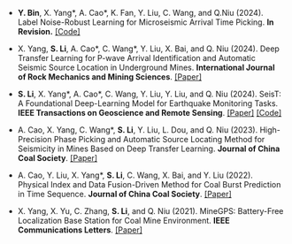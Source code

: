 - <strong>Y. Bin</strong>, X. Yang*, A. Cao*, K. Fan, Y. Liu, C. Wang, and Q.Niu (2024). Label Noise-Robust Learning for Microseismic Arrival Time Picking. <strong>In Revision.</strong> [[Code]](https://github.com/senli1073/LNRL)

- X. Yang, <strong>S. Li</strong>, A. Cao*, C. Wang*, Y. Liu, X. Bai, and Q. Niu (2024). Deep Transfer Learning for P-wave Arrival Identification and Automatic Seismic Source Location in Underground Mines. <strong>International Journal of Rock Mechanics and Mining Sciences</strong>. [[Paper]](https://doi.org/10.1016/j.ijrmms.2024.105888)

- <strong>S. Li</strong>, X. Yang*, A. Cao*, C. Wang, Y. Liu, Y. Liu, and Q. Niu (2024). SeisT: A Foundational Deep-Learning Model for Earthquake Monitoring Tasks. <strong>IEEE Transactions on Geoscience and Remote Sensing</strong>. [[Paper]](https://doi.org/10.1109/TGRS.2024.3371503) [[Code]](https://github.com/senli1073/SeisT)

- A. Cao, X. Yang, C. Wang*, <strong>S. Li</strong>, Y. Liu, L. Dou, and Q. Niu (2023). High-Precision Phase Picking and Automatic Source Locating Method for Seismicity in Mines Based on Deep Transfer Learning. <strong>Journal of China Coal Society</strong>. [[Paper]](https://doi.org/10.13225/j.cnki.jccs.2023.0095)

- A. Cao, Y. Liu, X. Yang*, <strong>S. Li</strong>, C. Wang, X. Bai, and Y. Liu (2022). Physical Index and Data Fusion-Driven Method for Coal Burst Prediction in Time Sequence. <strong>Journal of China Coal Society</strong>. [[Paper]](https://doi.org/10.13225/j.cnki.jccs.2022.0680)

- X. Yang, X. Yu, C. Zhang, <strong>S. Li</strong>, and Q. Niu (2021). MineGPS: Battery-Free Localization Base Station for Coal Mine Environment. <strong>IEEE Communications Letters</strong>. [[Paper]](https://doi.org/10.1109/LCOMM.2021.3081593)

